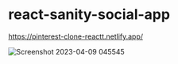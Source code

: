 # react-sanity-social-app

https://pinterest-clone-reactt.netlify.app/

![Screenshot 2023-04-09 045545](https://user-images.githubusercontent.com/72511459/230746715-2ddc31fd-c1ae-4685-8b78-a2921c2ec1d2.png)
